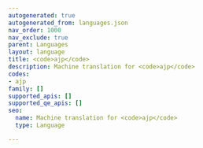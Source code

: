 ```yaml
---
autogenerated: true
autogenerated_from: languages.json
nav_order: 1000
nav_exclude: true
parent: Languages
layout: language
title: <code>ajp</code>
description: Machine translation for <code>ajp</code>
codes:
- ajp
family: []
supported_apis: []
supported_qe_apis: []
seo:
  name: Machine translation for <code>ajp</code>
  type: Language

---
```


